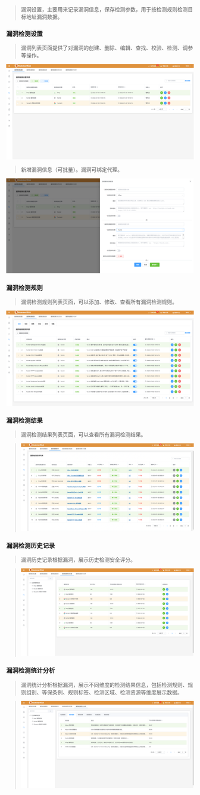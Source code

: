 > 漏洞设置，主要用来记录漏洞信息，保存检测参数，用于按检测规则检测目标地址漏洞数据。

### 漏洞检测设置

> 漏洞列表页面提供了对漏洞的创建、删除、编辑、查找、校验、检测、调参等操作。

![漏洞检测设置](../img/user/vuln.png)

> 新增漏洞信息（可批量）。漏洞可绑定代理。

![漏洞设置](../img/user/vuln_add.png)

### 漏洞检测规则

> 漏洞检测规则列表页面，可以添加、修改、查看所有漏洞检测规则。

![漏洞设置](../img/user/vuln_rule.png)

### 漏洞检测结果

> 漏洞检测结果列表页面，可以查看所有漏洞检测结果。

> ![漏洞检测结果](../img/user/vuln_result.png)

### 漏洞检测历史记录

> 漏洞历史记录根据漏洞，展示历史检测安全评分。

> ![漏洞检测历史记录](../img/user/vuln_history.png)

### 漏洞检测统计分析

> 漏洞统计分析根据漏洞，展示不同维度的检测结果信息，包括检测规则、规则组别、等保条例、规则标签、检测区域、检测资源等维度展示数据。

> ![漏洞检测统计分析](../img/user/vuln_ana.png)
